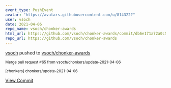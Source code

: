 ```yaml
---
event_type: PushEvent
avatar: "https://avatars.githubusercontent.com/u/814322?"
user: vsoch
date: 2021-04-06
repo_name: vsoch/chonker-awards
html_url: https://github.com/vsoch/chonker-awards/commit/db6e171a72a0c5beb32413fae1d4d1c1e4f7d307
repo_url: https://github.com/vsoch/chonker-awards
---
```


<a href='https://github.com/vsoch' target='_blank'>vsoch</a> pushed to <a href='https://github.com/vsoch/chonker-awards' target='_blank'>vsoch/chonker-awards</a>

<small>Merge pull request #65 from vsoch/chonkers/update-2021-04-06

[chonkers] chonkers/update-2021-04-06</small>

<a href='https://github.com/vsoch/chonker-awards/commit/db6e171a72a0c5beb32413fae1d4d1c1e4f7d307' target='_blank'>View Commit</a>
